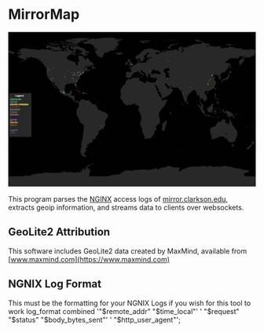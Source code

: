 # MirrorMap

![](mirrormap.png)

This program parses the [NGINX](https://nginx.org/en/) access logs of [mirror.clarkson.edu](https://mirror.clarkson.edu), extracts geoip information, and streams data to clients over websockets.

## GeoLite2 Attribution

This software includes GeoLite2 data created by MaxMind, available from [www.maxmind.com](https://www.maxmind.com)

## NGNIX Log Format
This must be the formatting for your NGNIX Logs if you wish for this tool to work
log_format combined '"$remote_addr" "$time_local"'
' "$request" "$status" "$body_bytes_sent"'
' "$http_user_agent"';